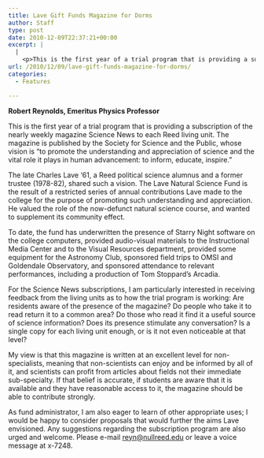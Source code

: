 ```yaml
---
title: Lave Gift Funds Magazine for Dorms
author: Staff
type: post
date: 2010-12-09T22:37:21+00:00
excerpt: |
  |
    <p>This is the first year of a trial program that is providing a subscription of the nearly weekly magazine Science News to each Reed living unit. The magazine is published by the Society for Science and the Public</p>
url: /2010/12/09/lave-gift-funds-magazine-for-dorms/
categories:
  - Features

---
```

**Robert Reynolds, Emeritus Physics Professor**

This is the first year of a trial program that is providing a subscription of the nearly weekly magazine Science News to each Reed living unit. The magazine is published by the Society for Science and the Public, whose vision is “to promote the understanding and appreciation of science and the vital role it plays in human advancement: to inform, educate, inspire.”

The late Charles Lave ‘61, a Reed political science alumnus and a former trustee (1978-82), shared such a vision. The Lave Natural Science Fund is the result of a restricted series of annual contributions Lave made to the college for the purpose of promoting such understanding and appreciation. He valued the role of the now-defunct natural science course, and wanted to supplement its community effect.

To date, the fund has underwritten the presence of Starry Night software on the college computers, provided audio-visual materials to the Instructional Media Center and to the Visual Resources department, provided some equipment for the Astronomy Club, sponsored field trips to OMSI and Goldendale Observatory, and sponsored attendance to relevant performances, including a production of Tom Stoppard’s Arcadia.

For the Science News subscriptions, I am particularly interested in receiving feedback from the living units as to how the trial program is working: Are residents aware of the presence of the magazine? Do people who take it to read return it to a common area? Do those who read it find it a useful source of science information? Does its presence stimulate any conversation? Is a single copy for each living unit enough, or is it not even noticeable at that level?

My view is that this magazine is written at an excellent level for non-specialists, meaning that non-scientists can enjoy and be informed by all of it, and scientists can profit from articles about fields not their immediate sub-specialty. If that belief is accurate, if students are aware that it is available and they have reasonable access to it, the magazine should be able to contribute strongly.

As fund administrator, I am also eager to learn of other appropriate uses; I would be happy to consider proposals that would further the aims Lave envisioned. Any suggestions regarding the subscription program are also urged and welcome. Please e-mail [&#x72;&#x65;&#x79;&#x6e;&#x40;<span class="oe_displaynone">null</span>&#x72;&#x65;&#x65;&#x64;&#x2e;&#x65;&#x64;&#x75;][1] or leave a voice message at x-7248.

 [1]: mailto:&#x72;&#x65;&#x79;&#x6e;&#x40;&#x72;&#x65;&#x65;&#x64;&#x2e;&#x65;&#x64;&#x75;